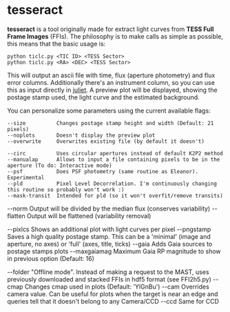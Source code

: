 # tesseract
**tesseract** is a tool originally made for extract light curves from **TESS Full Frame Images** (FFIs). The philosophy is to make calls as simple as possible, this means that the basic usage is:

    python ticlc.py <TIC ID> <TESS Sector>
    python ticlc.py <RA> <DEC> <TESS Sector>

This will output an ascii file with time, flux (aperture photometry) and flux error columns. Additionally there's an instrument column, so you can use this as input directly in [juliet](https://github.com/nespinoza/juliet). A preview plot will be displayed, showing the postage stamp used, the light curve and the estimated background.

You can personalize some parameters using the current available flags:

    --size          Changes postage stamp height and width (Default: 21 pixels)
    --noplots       Doesn't display the preview plot
    --overwrite     Overwrites existing file (by default it doesn't)

    --circ          Uses circular apertures instead of default K2P2 method
    --manualap      Allows to input a file containing pixels to be in the aperture (To do: Interactive mode)
    --psf           Does PSF photometry (same routine as Eleanor). Experimental
    --pld           Pixel Level Decorrelation. I'm continuously changing this routine so probably won't work :)
    --mask-transit  Intended for pld (so it won't overfit/remove transits)

  --norm          Output will be divided by the median flux (conserves variability)
  --flatten       Output will be flattened (variability removal)

  --pixlcs        Shows an additional plot with light curves per pixel
  --pngstamp      Saves a high quality postage stamp. This can be a 'minimal' (image and aperture, no axes) or 'full' (axes, title, ticks)
  --gaia          Adds Gaia sources to postage stamps plots
  --maxgaiamag    Maximum Gaia RP magnitude to show in previous option (Default: 16)

  --folder        "Offline mode". Instead of making a request to the MAST, uses previously downloaded and stacked FFIs in hdf5 format (see FFI2h5.py)
  --cmap          Changes cmap used in plots (Default: 'YlGnBu')
  --cam           Overrides camera value. Can be useful for plots when the target is near an edge and queries tell that it doesn't belong to any Camera/CCD
  --ccd           Same for CCD
